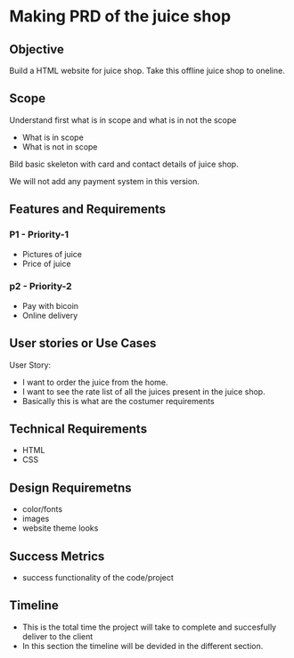 # Making PRD of the juice shop

## Objective

Build a HTML website for juice shop. Take this offline juice shop to oneline.

## Scope

Understand first what is in scope and what is in not the scope

- What is in scope
- What is not in scope
  
Bild basic skeleton with card and contact details of juice shop.

We will not add any payment system in this version.

## Features and Requirements 

### P1 - Priority-1

- Pictures of juice
- Price of juice

### p2 - Priority-2

- Pay with bicoin
- Online delivery

## User stories or Use Cases

User Story:

- I want to order the juice from the home.
- I want to see the rate list of all the juices present in the juice shop.
- Basically this is what are the costumer requirements

## Technical Requirements

- HTML
- CSS

## Design Requiremetns

- color/fonts
- images
- website theme looks

## Success Metrics

- success  functionality of the code/project

## Timeline

- This is the total time the project will take to complete and succesfully deliver to the client
- In this section the timeline will be devided in the different section.  